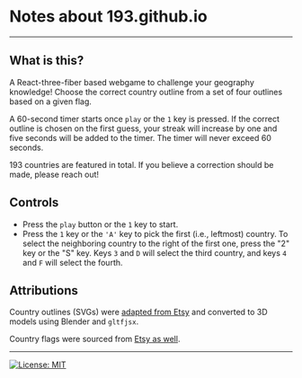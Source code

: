 # Notes about 193.github.io
---
## What is this?

A React-three-fiber based webgame to challenge your geography knowledge! Choose the correct country outline from a set of four outlines based on a given flag.

A 60-second timer starts once ``play`` or the ``1`` key is pressed. If the correct outline is chosen on the first guess, your streak will increase by one and five seconds will be added to the timer. The timer will never exceed 60 seconds.

193 countries are featured in total. If you believe a correction should be made, please reach out!

## Controls

- Press the ``play`` button or the ``1`` key to start. 
- Press the ``1`` key or the ``'A'`` key to pick the first (i.e., leftmost) country. To select the neighboring country to the right of the first one, press the "2" key or the "S" key. Keys ``3`` and ``D`` will select the third country, and keys ``4`` and ``F`` will select the fourth.

## Attributions

Country outlines (SVGs) were [adapted from Etsy](https://www.etsy.com/listing/1174609901/individual-world-countries-maps-svg) and converted to 3D models using Blender and ``gltfjsx``.

Country flags were sourced from [Etsy as well](https://www.etsy.com/listing/1031888560/world-country-flags-svg-countries-flag?click_key=c3999de33423f70003e07de1ea496f59c391c6c5%3A1031888560&click_sum=78fbd197&ref=shop_home_feat_2&pro=1&sts=1).

---
 [![License: MIT](https://img.shields.io/badge/License-MIT-yellow.svg)](https://opensource.org/licenses/MIT)

